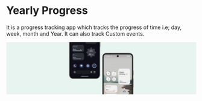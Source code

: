 # Yearly Progress
It is a progress tracking app which tracks the progress of time i.e; day, week, month and Year. 
It can also track Custom events. 

![Yearly Progress](/.github/github-banner.jpg)